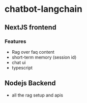 # chatbot-langchain

## NextJS frontend

### Features

- Rag over faq content
- short-term memory (session id)
- chat ui
- typescript

## Nodejs Backend

- all the rag setup and apis

